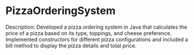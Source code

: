 # PizzaOrderingSystem
Description: Developed a pizza ordering system in Java that calculates the price of a pizza based on its type, toppings, and cheese preference. Implemented constructors for different pizza configurations and included a bill method to display the pizza details and total price.
